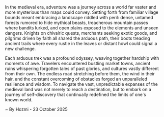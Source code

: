 
In the medieval era, adventure was a journey across a world far vaster and more mysterious than maps could convey. Setting forth from familiar village bounds meant embracing a landscape riddled with peril: dense, untamed forests rumored to hide mythical beasts, treacherous mountain passes where bandits lurked, and open plains exposed to the elements and unseen dangers. Knights on chivalric quests, merchants seeking exotic goods, and pilgrims driven by faith all shared the arduous path, their boots treading ancient trails where every rustle in the leaves or distant howl could signal a new challenge.

Each arduous trek was a profound odyssey, weaving together hardship with moments of awe. Travelers encountered bustling market towns, ancient ruins whispering forgotten tales of past glories, and cultures vastly different from their own. The endless road stretching before them, the wind in their hair, and the constant overcoming of obstacles forged an unparalleled resilience and wisdom. To navigate the vast, unpredictable expanses of the medieval land was not merely to reach a destination, but to embark on a journey of self-discovery that continually redefined the limits of one's known world.

~ By Hozmi - 23 October 2025
